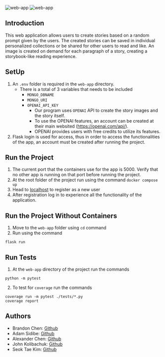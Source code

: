 ![web-app](https://github.com/software-students-fall2022/final-project-team9final/actions/workflows/build.yaml/badge.svg)
![web-app](https://github.com/software-students-fall2022/final-project-team9final/actions/workflows/ci.yaml/badge.svg)

## Introduction

This web application allows users to create stories based on a random prompt given by the users. The created stories can be saved in individual personalized collections or be shared for other users to read and like. An image is created on demand for each paragraph of a story, creating a storybook-like reading experience.

## SetUp

1. An `.env` folder is required in the `web-app` directory.
    - There is a total of 3 variables that needs to be included
        - `MONGO_DBNAME`
        - `MONGO_URI`
        - `OPENAI_API_KEY`
            - Our program uses `OPENAI` API to create the story images and the story itself.
            - To use the OPENAI features, an account can be created at their main websited (https://openai.com/api/).
            - OPENAI provides users with free credits to utilize its features.
2. Flask login is used for access, thus in order to access the functionalities of the app, an account must be created after running the project.

## Run the Project

1. The current port that the containers use for the app is 5000. Verify that no other app is running on that port before running the project.
2. At the root folder of the project run using the command `docker compose up`
3. Head to [localhost](http://127.0.0.1:5000/) to register as a new user
4. After registration log in to experience all the functionality of the application.

## Run the Project Without Containers
1. Move to the `web-app` folder using `cd` command
2. Run using the command
```
flask run
```

## Run Tests
1. At the `web-app` directory of the project run the commands

```(python)
python -m pytest
```

2. To test for `coverage` run the commands
```
coverage run -m pytest ./tests/*.py
coverage report
```

## Authors
- Brandon Chen: [Github](https://github.com/b-chen00)
- Adam Sidibe: [Github](https://github.com/sidibee)
- Alexander Chen: [Github](https://github.com/TheAlexanderChen)
- John Kolibachuk: [Github](https://github.com/jkolib)
- Seok Tae Kim: [Github](https://github.com/seoktaekim)
